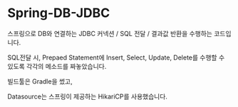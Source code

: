 # Spring-DB-JDBC



스프링으로 DB와 연결하는 JDBC 커넥션 / SQL 전달 / 결과값 반환을 수행하는 코드입니다.

SQL전달 시, Prepaed Statement에 Insert, Select, Update, Delete를 수행할 수 있도록 각각의 메소드를 짜놓았습니다.

빌드툴은 Gradle을 썼고,

Datasource는 스프링이 제공하는 HikariCP를 사용했습니다.
